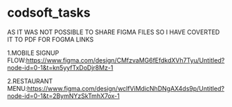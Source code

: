 # codsoft_tasks

AS IT WAS NOT POSSIBLE TO SHARE FIGMA FILES SO I HAVE COVERTED IT TO PDF 
FOR FOGMA LINKS 

1.MOBILE SIGNUP FLOW:https://www.figma.com/design/CMfzvaMG6fEfdkdXVh7Tyu/Untitled?node-id=0-1&t=kn5yyfTxDoDjr8Mz-1


2.RESTAURANT MENU:https://www.figma.com/design/wclfViMdicNhDNgAX4ds9p/Untitled?node-id=0-1&t=2BymNYzSkTmhX7ox-1
